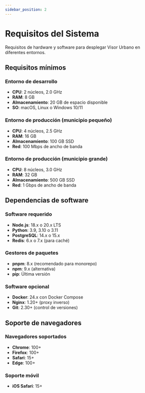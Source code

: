 ```yaml
---
sidebar_position: 2
---
```


# Requisitos del Sistema

Requisitos de hardware y software para desplegar Visor Urbano en diferentes entornos.

## Requisitos mínimos

### Entorno de desarrollo

- **CPU**: 2 núcleos, 2.0 GHz
- **RAM**: 8 GB
- **Almacenamiento**: 20 GB de espacio disponible
- **SO**: macOS, Linux o Windows 10/11

### Entorno de producción (municipio pequeño)

- **CPU**: 4 núcleos, 2.5 GHz
- **RAM**: 16 GB
- **Almacenamiento**: 100 GB SSD
- **Red**: 100 Mbps de ancho de banda

### Entorno de producción (municipio grande)

- **CPU**: 8 núcleos, 3.0 GHz
- **RAM**: 32 GB
- **Almacenamiento**: 500 GB SSD
- **Red**: 1 Gbps de ancho de banda

## Dependencias de software

### Software requerido

- **Node.js**: 18.x o 20.x LTS
- **Python**: 3.9, 3.10 o 3.11
- **PostgreSQL**: 14.x o 15.x
- **Redis**: 6.x o 7.x (para caché)

### Gestores de paquetes

- **pnpm**: 8.x (recomendado para monorepo)
- **npm**: 9.x (alternativa)
- **pip**: Última versión

### Software opcional

- **Docker**: 24.x con Docker Compose
- **Nginx**: 1.20+ (proxy inverso)
- **Git**: 2.30+ (control de versiones)

## Soporte de navegadores

### Navegadores soportados

- **Chrome**: 100+
- **Firefox**: 100+
- **Safari**: 15+
- **Edge**: 100+

### Soporte móvil

- **iOS Safari**: 15+

